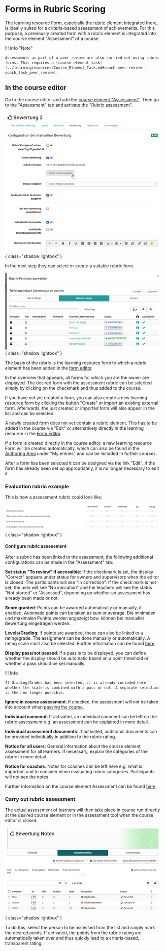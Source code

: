 # Forms in Rubric Scoring

The learning resource Form, especially the [rubric](Form_Element_Rubric.md) element integrated there, is ideally suited for a criteria-based assessment of achievements. For this purpose, a previously created form with a rubric element is integrated into the course element "Assessment" of a course.

!!! info "Note"

    Assessments as part of a peer review are also carried out using rubric forms. This requires a [course element task](../learningresources/Course_Element_Task.md#coach-peer-review--coach_task_peer_review).

## In the course editor

Go to the course editor and add the [course element "Assessment"](../learningresources/Course_Element_Assessment.md). Then go to the "Assessment" tab and activate the "Rubric assessment".

![Configure rubric scoring](assets/Bewertung_Tab_Rurbrik-Bewerung.png){ class="shadow lightbox" }

In the next step they can select or create a suitable rubric form.

![Select rubric form](assets/Rubrik-Formular_waehlen.png){ class="shadow lightbox" }

The basis of the rubric is the learning resource form to which a rubric element has been added in the [form editor](Form_Editor.md).

In the overview that appears, all forms for which you are the owner are displayed. The desired form with the assessment rubric can be selected simply by clicking on the checkmark and thus added to the course.

If you have not yet created a form, you can also create a new learning resource form by clicking the button "Create" or import an existing external form. Afterwards, the just created or imported form will also appear in the list and can be selected.

A newly created form does not yet contain a rubric element. This has to be added in the course via "Edit" or alternatively directly in the learning resource in the [Form Editor](Form_Editor.md).

If a form is created directly in the course editor, a new learning resource Form will be created automatically, which can also be found in the [Authoring Area](../area_modules/Authoring.md) under "My entries" and can be included in further courses.

After a form has been selected it can be designed via the link "Edit". If the form has already been set up appropriately, it is no longer necessary to edit it.

### Evaluation rubric example

This is how a assessment rubric could look like:

![Example rubric form](assets/Rubrik_Formular_Beispiel1.png){ class="shadow lightbox" }

#### Configure rubric assessment

After a rubric has been linked to the assessment, the following additional configurations can be made in the "Assessment" tab:

**Set status "To review" if accessible**: If the checkmark is set, the display "Correct" appears under status for owners and supervisors when the editor is closed. The participants will see "In correction". If the check mark is not set, the user will see "No indication" and the teachers will see the status "Not started" or "Assessed", depending on whether an assessment has already been made or not.  
  
**Score granted**: Points can be awarded automatically or manually, if enabled. Automatic points can be taken as sum or average. Die minimalen und maximalen Punkte werden angezeigt bzw. können bei manueller Bewertung eingetragen werden.

**Levels/Grading**: If points are awarded, these can also be linked to a rating/grade. The assignment can be done manually or automatically. A rating scale must also be selected. Further information can be found [here](../learningresources/Assessment_translate_points_in_grades.md). 

**Display pass/not passed**: If a pass is to be displayed, you can define whether the display should be automatic based on a point threshold or whether a pass should be set manually.

!!! Info

    If Grading/Grades has been selected, it is already included here whether the scale is combined with a pass or not. A separate selection is then no longer possible. 

**Ignore in course assessment**: If checked, the assessment will not be taken into account when [passing the course](../learningresources/Course_Settings.md). 

**Individual comment**: If activated, an individual comment can be left on the rubric assessment e.g. an assessment can be explained in more detail.

**Individual assessment documents**: If activated, additional documents can be provided individually in addition to the rubric rating.

**Notice for all users**: General information about the course element assessment for all learners. If necessary, explain the categories of the rubric in more detail.

**Notice for coaches**: Notes for coaches can be left here  e.g. what is important and to consider when evaluating rubric categories. Participants will not see the notes.

Further information on the course element Assessment can be found [here](../learningresources/Course_Element_Assessment.md).

### Carry out rubric assessment

The actual assessment of learners will then take place in course run directly at the desired course element or in the assessment tool when the course editor is closed.

![Bewertung Teilnehmerliste](assets/Bewertung181.jpg){ class="shadow lightbox" }

To do this, select the person to be assessed from the list and simply mark the desired points. If activated, the points from the rubric rating are automatically taken over and thus quickly lead to a criteria-based, transparent rating.

